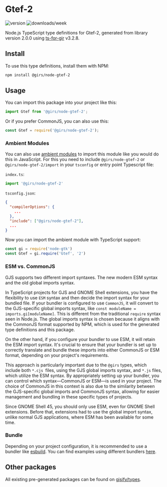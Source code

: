 
# Gtef-2

![version](https://img.shields.io/npm/v/@girs/node-gtef-2)
![downloads/week](https://img.shields.io/npm/dw/@girs/node-gtef-2)


Node.js TypeScript type definitions for Gtef-2, generated from library version 2.0.0 using [ts-for-gir](https://github.com/gjsify/ts-for-gir) v3.2.8.


## Install

To use this type definitions, install them with NPM:
```bash
npm install @girs/node-gtef-2
```

## Usage

You can import this package into your project like this:
```ts
import Gtef from '@girs/node-gtef-2';
```

Or if you prefer CommonJS, you can also use this:
```ts
const Gtef = require('@girs/node-gtef-2');
```

### Ambient Modules

You can also use [ambient modules](https://github.com/gjsify/ts-for-gir/tree/main/packages/cli#ambient-modules) to import this module like you would do this in JavaScript.
For this you need to include `@girs/node-gtef-2` or `@girs/node-gtef-2/import` in your `tsconfig` or entry point Typescript file:

`index.ts`:
```ts
import '@girs/node-gtef-2'
```

`tsconfig.json`:
```json
{
  "compilerOptions": {
    ...
  },
  "include": ["@girs/node-gtef-2"],
  ...
}
```

Now you can import the ambient module with TypeScript support: 

```ts
const gi = require('node-gtk')
const Gtef = gi.require('Gtef', '2')
```



### ESM vs. CommonJS

GJS supports two different import syntaxes. The new modern ESM syntax and the old global imports syntax.

In TypeScript projects for GJS and GNOME Shell extensions, you have the flexibility to use `ESM` syntax and then decide the import syntax for your bundled file. If your bundler is configured to use `CommonJS`, it will convert to the GJS-specific global imports syntax, like `const moduleName = imports.gi[moduleName]`. This is different from the traditional `require` syntax seen in Node.js. The global imports syntax is chosen because it aligns with the CommonJS format supported by NPM, which is used for the generated type definitions and this package.

On the other hand, if you configure your bundler to use ESM, it will retain the ESM import syntax. It's crucial to ensure that your bundler is set up to correctly translate and bundle these imports into either CommonJS or ESM format, depending on your project's requirements.

This approach is particularly important due to the `@girs` types, which include both `*.cjs `files, using the GJS global imports syntax, and `*.js` files, which utilize the ESM syntax. By appropriately setting up your bundler, you can control which syntax—CommonJS or ESM—is used in your project. The choice of CommonJS in this context is also due to the similarity between the GJS-specific global imports and CommonJS syntax, allowing for easier management and bundling in these specific types of projects.

Since GNOME Shell 45, you should only use ESM, even for GNOME Shell extensions. Before that, extensions had to use the global import syntax, unlike normal GJS applications, where ESM has been available for some time.

### Bundle

Depending on your project configuration, it is recommended to use a bundler like [esbuild](https://esbuild.github.io/). You can find examples using different bundlers [here](https://github.com/gjsify/ts-for-gir/tree/main/examples).

## Other packages

All existing pre-generated packages can be found on [gjsify/types](https://github.com/gjsify/types).

